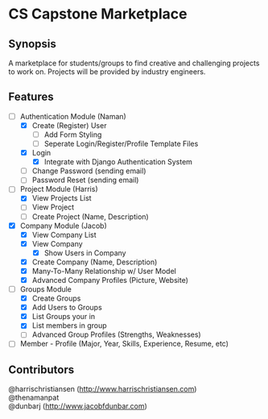 # CS Capstone Marketplace

## Synopsis

A marketplace for students/groups to find creative and challenging projects to work on. Projects will be provided by industry engineers.  

## Features

- [ ] Authentication Module (Naman)
	- [X] Create (Register) User
		- [ ] Add Form Styling
		- [ ] Seperate Login/Register/Profile Template Files
	- [X] Login
		- [X] Integrate with Django Authentication System
	- [ ] Change Password (sending email)
	- [ ] Password Reset (sending email)
- [ ] Project Module (Harris)
	- [X] View Projects List
	- [ ] View Project
	- [ ] Create Project (Name, Description)
- [X] Company Module (Jacob)
	- [X] View Company List
	- [X] View Company
		- [X] Show Users in Company
	- [X] Create Company (Name, Description)
	- [X] Many-To-Many Relationship w/ User Model
	- [X] Advanced Company Profiles (Picture, Website)
- [ ] Groups Module
	- [X] Create Groups
	- [X] Add Users to Groups
	- [X] List Groups your in
	- [X] List members in group
	- [ ] Advanced Group Profiles (Strengths, Weaknesses)
- [ ] Member - Profile (Major, Year, Skills, Experience, Resume, etc)

## Contributors

@harrischristiansen (http://www.harrischristiansen.com)  
@thenamanpat  
@dunbarj (http://www.jacobfdunbar.com)
